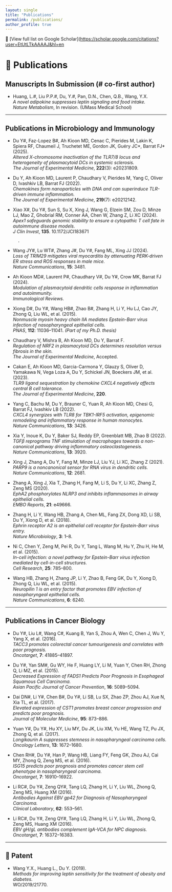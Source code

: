 ```yaml
---
layout: single
title: "Publications"
permalink: /publications/
author_profile: true
---
```



🔗 [View full list on Google Scholar](https://scholar.google.com/citations?user=EtUtLTkAAAAJ&hl=en

# 📝 Publications

## Manuscripts In Submission (# co-first author)

- Huang, L.#, Liu P.P.#, Du, Y.#, Pan, D.N., Chen, Q.B., Wang, Y.X.  
  *A novel adipokine suppresses leptin signaling and food intake.*  
  _Nature Metabolism_, In revision. (UMass Medical School)

---

## Publications in Microbiology and Immunology

- Du Y#, Faz-Lopez B#, Ah Kioon MD, Cenac C, Pierides M, Lakin K, Spiera RF, Chaumeil J, Truchetet ME, Gordon JK, Guéry JC*, Barrat FJ* (2025).  
  *Altered X-chromosome inactivation of the TLR7/8 locus and heterogeneity of plasmacytoid DCs in systemic sclerosis.*  
  _The Journal of Experimental Medicine_, **222**(3): e20231809.

- Du Y, Ah Kioon MD, Laurent P, Chaudhary V, Pierides M, Yang C, Oliver D, Ivashkiv LB, Barrat FJ (2022).  
  *Chemokines form nanoparticles with DNA and can superinduce TLR-driven immune inflammation.*  
  _The Journal of Experimental Medicine_, **219**(7): e20212142.

- Xiao X#, Du Y#, Sun S, Su X, Xing J, Wang G, Elzein SM, Zou D, Minze LJ, Mao Z, Ghobrial RM, Conner AA, Chen W, Zhang Z, Li XC (2024).  
  *Apex1 safeguards genomic stability to ensure a cytopathic T cell fate in autoimmune disease models.*  
  _J Clin Invest_, **135**. 10.1172/JCI183671
        
        
        
        
        
        
        
        .

- Wang JY#, Lu WT#, Zhang J#, Du Y#, Fang ML, Xing JJ (2024).  
  *Loss of TRIM29 mitigates viral myocarditis by attenuating PERK-driven ER stress and ROS responses in male mice.*  
  _Nature Communications_, **15**: 3481.

- Ah Kioon MD#, Laurent P#, Chaudhary V#, Du Y#, Crow MK, Barrat FJ (2024).  
  *Modulation of plasmacytoid dendritic cells response in inflammation and autoimmunity.*  
  _Immunological Reviews._

- Xiong D#, Du Y#, Wang HB#, Zhao B#, Zhang H, Li Y, Hu LJ, Cao JY, Zhong Q, Liu WL, et al. (2015).  
  *Nonmuscle myosin heavy chain IIA mediates Epstein-Barr virus infection of nasopharyngeal epithelial cells.*  
  _PNAS_, **112**: 11036–11041. _(Part of my Ph.D. thesis)_

- Chaudhary V, Mishra B, Ah Kioon MD, Du Y, Barrat F.  
  *Regulation of NRF2 in plasmacytoid DCs determines resolution versus fibrosis in the skin.*  
  _The Journal of Experimental Medicine_, Accepted.

- Cakan E, Ah Kioon MD, Garcia-Carmona Y, Glauzy S, Oliver D, Yamakawa N, Vega Loza A, Du Y, Schickel JN, Boeckers JM, et al. (2023).  
  *TLR9 ligand sequestration by chemokine CXCL4 negatively affects central B cell tolerance.*  
  _The Journal of Experimental Medicine_, **220**.

- Yang C, Bachu M, Du Y, Brauner C, Yuan R, Ah Kioon MD, Chesi G, Barrat FJ, Ivashkiv LB (2022).  
  *CXCL4 synergizes with TLR8 for TBK1-IRF5 activation, epigenomic remodeling and inflammatory response in human monocytes.*  
  _Nature Communications_, **13**: 3426.

- Xia Y, Inoue K, Du Y, Baker SJ, Reddy EP, Greenblatt MB, Zhao B (2022).  
  *TGFβ reprograms TNF stimulation of macrophages towards a non-canonical pathway driving inflammatory osteoclastogenesis.*  
  _Nature Communications_, **13**: 3920.

- Xing J, Zhang A, Du Y, Fang M, Minze LJ, Liu YJ, Li XC, Zhang Z (2021).  
  *PARP9 is a noncanonical sensor for RNA virus in dendritic cells.*  
  _Nature Communications_, **12**: 2681.

- Zhang A, Xing J, Xia T, Zhang H, Fang M, Li S, Du Y, Li XC, Zhang Z, Zeng MS (2020).  
  *EphA2 phosphorylates NLRP3 and inhibits inflammasomes in airway epithelial cells.*  
  _EMBO Reports_, **21**: e49666.

- Zhang H, Li Y, Wang HB, Zhang A, Chen ML, Fang ZX, Dong XD, Li SB, Du Y, Xiong D, et al. (2018).  
  *Ephrin receptor A2 is an epithelial cell receptor for Epstein-Barr virus entry.*  
  _Nature Microbiology_, **3**: 1–8.

- Ni C, Chen Y, Zeng M, Pei R, Du Y, Tang L, Wang M, Hu Y, Zhu H, He M, et al. (2015).  
  *In-cell infection: a novel pathway for Epstein-Barr virus infection mediated by cell-in-cell structures.*  
  _Cell Research_, **25**: 785–800.

- Wang HB, Zhang H, Zhang JP, Li Y, Zhao B, Feng GK, Du Y, Xiong D, Zhong Q, Liu WL, et al. (2015).  
  *Neuropilin 1 is an entry factor that promotes EBV infection of nasopharyngeal epithelial cells.*  
  _Nature Communications_, **6**: 6240.

---

## Publications in Cancer Biology

- Du Y#, Liu L#, Wang C#, Kuang B, Yan S, Zhou A, Wen C, Chen J, Wu Y, Yang X, et al. (2016).  
  *TACC3 promotes colorectal cancer tumourigenesis and correlates with poor prognosis.*  
  _Oncotarget_, **7**: 41885–41897.

- Du Y#, Yan SM#, Gu WY, He F, Huang LY, Li M, Yuan Y, Chen RH, Zhong Q, Li MZ, et al. (2015).  
  *Decreased Expression of FADS1 Predicts Poor Prognosis in Esophageal Squamous Cell Carcinoma.*  
  _Asian Pacific Journal of Cancer Prevention_, **16**: 5089–5094.

- Dai DN#, Li Y#, Chen B#, Du Y#, Li SB, Lu SX, Zhao ZP, Zhou AJ, Xue N, Xia TL, et al. (2017).  
  *Elevated expression of CST1 promotes breast cancer progression and predicts poor prognosis.*  
  _Journal of Molecular Medicine_, **95**: 873–886.

- Yuan Y#, Du Y#, Hu XY, Liu MY, Du JK, Liu XM, Yu HE, Wang TZ, Pu JX, Zhong Q, et al. (2017).  
  *Longikaurin A suppresses stemness in nasopharyngeal carcinoma cells.*  
  _Oncology Letters_, **13**: 1672–1680.

- Chen RH#, Du Y#, Han P, Wang HB, Liang FY, Feng GK, Zhou AJ, Cai MY, Zhong Q, Zeng MS, et al. (2016).  
  *ISG15 predicts poor prognosis and promotes cancer stem cell phenotype in nasopharyngeal carcinoma.*  
  _Oncotarget_, **7**: 16910–16922.

- Li RC#, Du Y#, Zeng QY#, Tang LQ, Zhang H, Li Y, Liu WL, Zhong Q, Zeng MS, Huang XM (2016).  
  *Antibodies Against EBV gp42 for Diagnosis of Nasopharyngeal Carcinoma.*  
  _Clinical Laboratory_, **62**: 553–561.

- Li RC#, Du Y#, Zeng QY#, Tang LQ, Zhang H, Li Y, Liu WL, Zhong Q, Zeng MS, Huang XM (2016).  
  *EBV gH/gL antibodies complement IgA-VCA for NPC diagnosis.*  
  _Oncotarget_, **7**: 16372–16383.

---

## 📜 Patent

- Wang Y.X., Huang L., Du Y. (2019).  
  *Methods for improving leptin sensitivity for the treatment of obesity and diabetes.*  
  WO/2019/21770.
